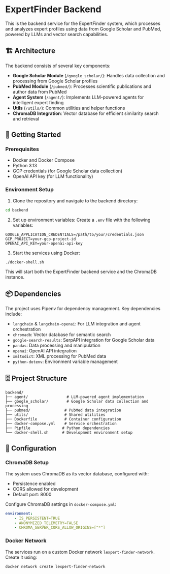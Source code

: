 # ExpertFinder Backend

This is the backend service for the ExpertFinder system, which processes and analyzes expert profiles using data from Google Scholar and PubMed, powered by LLMs and vector search capabilities.

## 🏗 Architecture

The backend consists of several key components:

- **Google Scholar Module** (`/google_scholar/`): Handles data collection and processing from Google Scholar profiles
- **PubMed Module** (`/pubmed/`): Processes scientific publications and author data from PubMed
- **Agent System** (`/agent/`): Implements LLM-powered agents for intelligent expert finding
- **Utils** (`/utils/`): Common utilities and helper functions
- **ChromaDB Integration**: Vector database for efficient similarity search and retrieval

## 🚀 Getting Started

### Prerequisites

- Docker and Docker Compose
- Python 3.13
- GCP credentials (for Google Scholar data collection)
- OpenAI API key (for LLM functionality)

### Environment Setup

1. Clone the repository and navigate to the backend directory:
```bash
cd backend
```

2. Set up environment variables:
Create a `.env` file with the following variables:
```env
GOOGLE_APPLICATION_CREDENTIALS=/path/to/your/credentials.json
GCP_PROJECT=your-gcp-project-id
OPENAI_API_KEY=your-openai-api-key
```

3. Start the services using Docker:
```bash
./docker-shell.sh
```

This will start both the ExpertFinder backend service and the ChromaDB instance.

## 📦 Dependencies

The project uses Pipenv for dependency management. Key dependencies include:

- `langchain` & `langchain-openai`: For LLM integration and agent orchestration
- `chromadb`: Vector database for semantic search
- `google-search-results`: SerpAPI integration for Google Scholar data
- `pandas`: Data processing and manipulation
- `openai`: OpenAI API integration
- `xmltodict`: XML processing for PubMed data
- `python-dotenv`: Environment variable management

## 🗄️ Project Structure

```
backend/
├── agent/                 # LLM-powered agent implementation
├── google_scholar/        # Google Scholar data collection and processing
├── pubmed/               # PubMed data integration
├── utils/                # Shared utilities
├── Dockerfile            # Container configuration
├── docker-compose.yml    # Service orchestration
├── Pipfile              # Python dependencies
└── docker-shell.sh      # Development environment setup
```

## 🔧 Configuration

### ChromaDB Setup

The system uses ChromaDB as its vector database, configured with:
- Persistence enabled
- CORS allowed for development
- Default port: 8000

Configure ChromaDB settings in `docker-compose.yml`:
```yaml
environment:
    - IS_PERSISTENT=TRUE
    - ANONYMIZED_TELEMETRY=FALSE
    - CHROMA_SERVER_CORS_ALLOW_ORIGINS=["*"]
```

### Docker Network

The services run on a custom Docker network `lexpert-finder-network`. Create it using:
```bash
docker network create lexpert-finder-network
```
